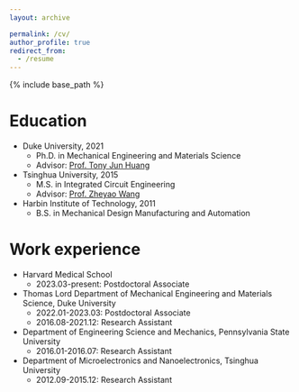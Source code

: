 ```yaml
---
layout: archive

permalink: /cv/
author_profile: true
redirect_from:
  - /resume
---
```


{% include base_path %}

Education
======

* Duke University, 2021
    * Ph.D. in Mechanical Engineering and Materials Science 
    * Advisor: [Prof. Tony Jun Huang](https://acoustofluidics.pratt.duke.edu/people/tony-jun-huang)
* Tsinghua University, 2015
    * M.S. in Integrated Circuit Engineering
    * Advisor: [Prof. Zheyao Wang](https://main.ime.tsinghua.edu.cn/members.html)
* Harbin Institute of Technology, 2011
    * B.S. in Mechanical Design Manufacturing and Automation

Work experience
======
* Harvard Medical School
    * 2023.03-present: Postdoctoral Associate 
* Thomas Lord Department of Mechanical Engineering and Materials Science, Duke University
    * 2022.01-2023.03: Postdoctoral Associate
    * 2016.08-2021.12: Research Assistant
* Department of Engineering Science and Mechanics, Pennsylvania State University
    * 2016.01-2016.07: Research Assistant
* Department of Microelectronics and Nanoelectronics, Tsinghua University
    * 2012.09-2015.12: Research Assistant

  

